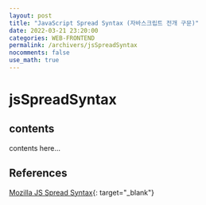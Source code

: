 ```yaml
---
layout: post
title: "JavaScript Spread Syntax (자바스크립트 전개 구문)"
date: 2022-03-21 23:20:00
categories: WEB-FRONTEND
permalink: /archivers/jsSpreadSyntax
nocomments: false
use_math: true
---
```


# jsSpreadSyntax

## contents

contents here...

## References

[Mozilla JS Spread Syntax](https://developer.mozilla.org/en-US/docs/Web/JavaScaript/Reference/Operators/Spread_syntax){: target="\_blank"}
